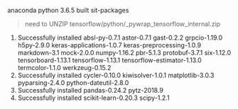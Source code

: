 anaconda python 3.6.5 built sit-packages

> need to UNZIP tensorflow/python/_pywrap_tensorflow_internal.zip

1. Successfully installed absl-py-0.7.1 astor-0.7.1 gast-0.2.2 grpcio-1.19.0 h5py-2.9.0 keras-applications-1.0.7 keras-preprocessing-1.0.9 markdown-3.1 mock-2.0.0 numpy-1.16.2 pbr-5.1.3 protobuf-3.7.1 six-1.12.0 tensorboard-1.13.1 tensorflow-1.13.1 tensorflow-estimator-1.13.0 termcolor-1.1.0 werkzeug-0.15.2
2. Successfully installed cycler-0.10.0 kiwisolver-1.0.1 matplotlib-3.0.3 pyparsing-2.4.0 python-dateutil-2.8.0
3. Successfully installed pandas-0.24.2 pytz-2018.9
4. Successfully installed scikit-learn-0.20.3 scipy-1.2.1
